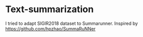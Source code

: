 # Text-summarization
I tried to adapt SIGIR2018 dataset to Summarunner. Inspired by https://github.com/hpzhao/SummaRuNNer

